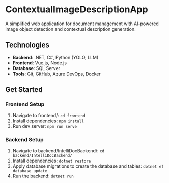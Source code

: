 # ContextualImageDescriptionApp
A simplified web application for document management with AI-powered image object detection and contextual description generation.

## Technologies
- **Backend**: .NET, C#, Python (YOLO, LLM)
- **Frontend**: Vue.js, Node.js
- **Database**: SQL Server
- **Tools**: Git, GitHub, Azure DevOps, Docker

## Get Started
### Frontend Setup
1. Navigate to frontend/: `cd frontend`
2. Install dependencies: `npm install`
3. Run dev server: `npm run serve`

### Backend Setup
1. Navigate to backend/IntelliDocBackend/: `cd backend/IntelliDocBackend/`
2. Install dependencies: `dotnet restore`
3. Apply database migrations to create the database and tables: `dotnet ef database update`
4. Run the backend: `dotnet run`
